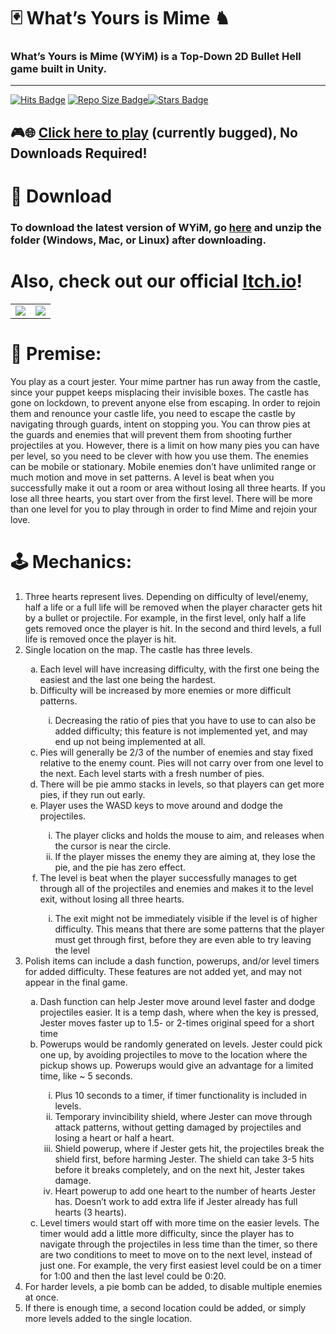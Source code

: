 # 🃏 What’s Yours is Mime ♞

### What’s Yours is Mime (WYiM) is a Top-Down 2D Bullet Hell game built in Unity.
* * *
[![Hits Badge](http://hits.dwyl.com/SagarPateI/WYiM.svg?style=flat)](http://hits.dwyl.com/SagarPateI/WYiM) [![Repo Size Badge](https://img.shields.io/github/repo-size/SagarPateI/WYiM?color=ff69b4)](https://github.com/SagarPateI/WYiM)[![Stars Badge](https://img.shields.io/github/stars/SagarPateI/WYiM?color=yellow)](https://github.com/SagarPateI/WYiM/stargazers)

## 🎮🌐 <b><a href="https://sagarpatei.github.io/WYiM/">Click here to play</a></b> (currently bugged), No Downloads Required!

# 🔽 Download

### To download the latest version of WYiM, go [**here**](https://github.com/SagarPateI/WYiM/releases/latest) and unzip the folder (Windows, Mac, or Linux) after downloading.

# Also, check out our official [**Itch.io**](https://jhaboon.itch.io/wyim)!

<table>
	<tr>
		<td><img src="https://raw.githubusercontent.com/SagarPateI/WYiM/main/README/walking.gif"></td>
		<td><img src="https://raw.githubusercontent.com/SagarPateI/WYiM/main/README/pie_throw.gif"></td>
	</tr>
</table>

# 📜 Premise:

You play as a court jester. Your mime partner has run away from the castle, since your puppet keeps misplacing their invisible boxes. The castle has gone on lockdown, to prevent anyone else from escaping. In order to rejoin them and renounce your castle life, you need to escape the castle by navigating through guards, intent on stopping you. You can throw pies at the guards and enemies that will prevent them from shooting further projectiles at you. However, there is a limit on how many pies you can have per level, so you need to be clever with how you use them. The enemies can be mobile or stationary. Mobile enemies don’t have unlimited range or much motion and move in set patterns. A level is beat when you successfully make it out a room or area without losing all three hearts. If you lose all three hearts, you start over from the first level. There will be more than one level for you to play through in order to find Mime and rejoin your love.

# 🕹️ Mechanics:
 <ol type="1">
    <li>Three hearts represent lives. Depending on difficulty of level/enemy, half a life or a full life will be removed
        when the player character gets hit by a bullet or projectile. For example, in the first level, only half a life gets removed once the player is hit. In the second and third levels, a full life is removed once the player is hit.</li>
    <li>Single location on the map. The castle has three levels.</li>
    <ol type="a">
        <li>Each level will have increasing difficulty, with the first one being the easiest and the last one being the
            hardest.</li>
        <li>Difficulty will be increased by more enemies or more difficult patterns.</li>
        <ol type="i">
            <li>Decreasing the ratio of pies that you have to use to can also be added difficulty; this feature is not implemented yet, and may end up not being implemented at all.</li>
        </ol>
        <li>Pies will generally be 2/3 of the number of enemies and stay fixed relative to the
            enemy count. Pies will not carry over from one level to the next. Each level starts with a fresh number of pies.</li>
	<li>There will be pie ammo stacks in levels, so that players can get more pies, if they run out early.</li>
        <li>Player uses the WASD keys to move around and dodge the projectiles.</li>
        <ol type="i">
            <li>The player clicks and holds the mouse to aim, and releases when the cursor is near the circle.</li>
            <li>If the player misses the enemy they are aiming at, they lose the pie, and the pie has zero effect.</li>
        </ol>
        <li>The level is beat when the player successfully manages to get through all of the projectiles and enemies and
            makes it to the level exit, without losing all three hearts.</li>
        <ol type="i">
            <li>The exit might not be immediately visible if the level is of higher difficulty. This means that there
                are some patterns that the player must get through first, before they are even able to try leaving the
                level</li>
        </ol>
    </ol>
    <li>Polish items can include a dash function, powerups, and/or level timers for added difficulty. These features are not added yet, and may not appear in the final game.</li>
    <ol type="a">
        <li>Dash function can help Jester move around level faster and dodge projectiles easier. It is a temp dash,
            where when the key is pressed, Jester moves faster up to 1.5- or 2-times original speed for a short time
        </li>
        <li>Powerups would be randomly generated on levels. Jester could pick one up, by avoiding projectiles to move to
            the location where the pickup shows up. Powerups would give an advantage for a limited time, like ~ 5
            seconds.</li>
        <ol type="i">
            <li>Plus 10 seconds to a timer, if timer functionality is included in levels.</li>
            <li>Temporary invincibility shield, where Jester can move through attack patterns, without getting damaged
                by projectiles and losing a heart or half a heart.</li>
            <li>Shield powerup, where if Jester gets hit, the projectiles break the shield first, before harming Jester.
                The shield can take 3-5 hits before it breaks completely, and on the next hit, Jester takes damage.</li>
            <li>Heart powerup to add one heart to the number of hearts Jester has. Doesn’t work to add extra life if
                Jester already has full hearts (3 hearts).</li>
        </ol>
        <li>Level timers would start off with more time on the easier levels. The timer would add a little more
            difficulty, since the player has to navigate through the projectiles in less time than the timer, so there
            are two conditions to meet to move on to the next level, instead of just one. For example, the very first
            easiest level could be on a timer for 1:00 and then the last level could be 0:20.</li>
    </ol>
    <li>For harder levels, a pie bomb can be added, to disable multiple enemies at once.</li>
    <li>If there is enough time, a second location could be added, or simply more levels added to the single location.
    </li>
</ol>
